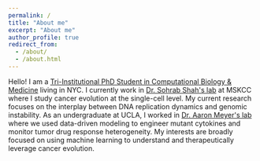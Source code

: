 ```yaml
---
permalink: /
title: "About me"
excerpt: "About me"
author_profile: true
redirect_from: 
  - /about/
  - /about.html
---
```


Hello! I am a [Tri-Institutional PhD Student in Computational Biology & Medicine](https://compbio.triiprograms.org/) living in NYC. I currently work in [Dr. Sohrab Shah's lab](https://componcmsk.org/shah-lab/) at MSKCC where I study cancer evolution at the single-cell level. My current research focuses on the interplay between DNA replication dynamics and genomic instability. As an undergraduate at UCLA, I worked in [Dr. Aaron Meyer's lab](https://asmlab.org/) where we used data-driven modeling to engineer mutant cytokines and monitor tumor drug response heterogeneity. My interests are broadly focused on using machine learning to understand and therapeutically leverage cancer evolution.
